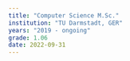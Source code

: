 ```yaml
---
title: "Computer Science M.Sc."
institution: "TU Darmstadt, GER"
years: "2019 - ongoing"
grade: 1.06
date: 2022-09-31
---
```

